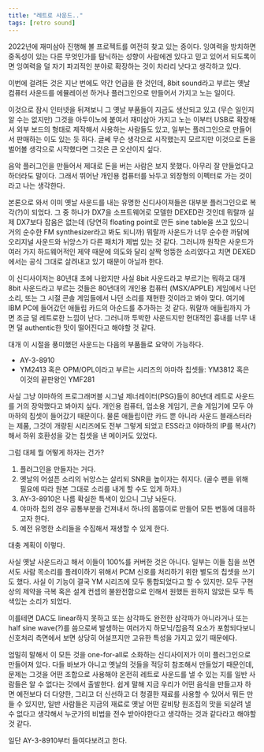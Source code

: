 ```yaml
---
title: "레트로 사운드.."
tags: [retro sound]
---
```


2022년에 재미삼아 진행해 볼 프로젝트를 여전히 찾고 있는 중이다. 잉여력을 방치하면 중독성이 있는 다른 무엇인가를 탐닉하는 성향이 사람에겐 있다고 믿고 있어서 되도록이면 잉여력을 덜 자기 파괴적인 분야로 확장하는 것이 차라리 낫다고 생각하고 있다.

이번에 걸려든 것은 지난 번에도 약간 언급을 한 것인데, 8bit sound라고 부르는 옛날 컴퓨터 사운드를 에뮬레이션 하거나 플러그인으로 만들어서 가지고 노는 일이다.

이것으로 잠시 인터넷을 뒤져보니 그 옛날 부품들이 지금도 생산되고 있고 (무슨 일인지 알 수는 없지만) 그것을 아두이노에 붙여서 재미삼아 가지고 노는 이부터 USB로 확장해서 외부 보드의 형태로 제작해서 사용하는 사람들도 있고, 일부는 플러그인으로 만들어서 판매하는 이도 있는 듯 하다. 글쎄 무슨 생각으로 시작했는지 모르지만 이것으로 돈을 벌어볼 생각으로 시작했다면 그것은 큰 오산이지 싶다.

음악 플러그인을 만들어서 제대로 돈을 버는 사람은 보지 못했다. 아무리 잘 만들었다고 하더라도 말이다. 그래서 뛰어난 개인용 컴퓨터를 놔두고 외장형의 이펙터로 가는 것이라고 나는 생각한다. 

본론으로 와서 이미 옛날 사운드를 내는 유명한 신디사이져들은 대부분 플러그인으로 복각(?)이 되었다. 그 중 하나가 DX7을 소프트웨어로 모델한 DEXED란 것인데 뭐랄까 실제 DX7보다 잡음은 없는데 (당연히 floating point로 만든 sine table을 쓰고 있으니 거의 순수한 FM synthesizer라고 봐도 되니까) 뭐랄까 사운드가 너무 순수한 까닭에 오리지널 사운드와 뉘앙스가 다른 패치가 제법 있는 것 같다. 그러니까 원작은 사운드가 여러 가지 하드웨어적인 제약 때문에 의도와 달리 살짝 엉뚱한 소리였다고 치면 DEXED에서는 공식 그대로 살려내고 있기 때문이 아닐까 한다.

이 신디사이저는 80년대 초에 나왔지만 사실 8bit 사운드라고 부르기는 뭐하고 대개 8bit 사운드라고 부르는 것들은 80년대의 개인용 컴퓨터 (MSX/APPLE) 게임에서 나던 소리, 또는 그 시절 콘솔 게임들에서 나던 소리를 재현한 것이라고 봐야 맞다. 여기에 IBM PC에 들어갔던 애들립 카드의 아순드를 추가하는 것 같다. 뭐랄까 애들립까지 가면 조금 덜 레트로한 느낌이 난다. 그러니까 투박한 사운드지만 현대적인 흉내를 너무 내면 덜 authentic한 맛이 떨어진다고 해야할 것 같다.

대개 이 시절을 풍미했던 사운드는 다음의 부품들로 요약이 가능하다.

- AY-3-8910
- YM2413 혹은 OPM/OPL이라고 부르는 시리즈의 야마하 칩셋들: YM3812 혹은 이것의 끝판왕인 YMF281

사실 그냥 야마하의 프로그래머블 시그널 제너레이터(PSG)들이 80년대 레트로 사운드를 거의 장악했다고 봐야지 싶다. 개인용 컴퓨터, 업소용 게임기, 콘솔 게임기에 모두 야마하의 칩셋이 들어갔기 때문이다. 물론 애들립이란 카드 뿐 아니라 사운드 블래스터라는 제품, 그것이 개량된 시리즈에도 전부 그렇게 되었고 ESS라고 야마하의 IP를 복사(?)해서 하위 호환성을 갖는 칩셋을 낸 메이커도 있었다.

그럼 대체 뭘 어떻게 하자는 건가?

1) 플러그인을 만들자는 거다.
2) 옛날의 어설픈 소리의 뉘앙스는 살리되 SNR을 높이자는 취지다. (골수 팬을 위해 필요에 따라 원본 그대로 소리를 내게 할 수도 있게 하자.)
3) AY-3-8910은 나름 확실한 특색이 있으니 그냥 놔둔다.
4) 야마하 칩의 경우 공통부분을 건져내서 하나의 몸뚱이로 만들어 모든 변동에 대응하고자 한다.
5) 예전 유명한 소리들을 수집해서 재생할 수 있게 한다.

대충 계획이 이렇다. 

사실 옛날 사운드라고 해서 이들이 100%를 커버한 것은 아니다. 일부는 이들 칩을 쓰면서도 사람 목소리를 플레이하기 위해서 PCM 신호를 처리하기 위한 별도의 칩셋을 쓰기도 했다. 사실 이 기능이 결국 YM 시리즈에 모두 통합되었다고 할 수 있지만. 모두 구현상의 제약을 극복 혹은 설계 컨셉의 불완전함으로 인해서 원했든 원하지 않았든 모두 특색있는 소리가 되었다. 

이를테면 DAC도 linear하지 못하고 또는 삼각파도 완전한 삼각파가 아니라거나 또는 half sine wave(?)를 씀으로써 발생하는 여러가지 하모닉/잡음적 요소가 포함되다보니 신호처리 측면에서 보면 상당히 어설프지만 고유한 특성을 가지고 있기 때문에다.

엄밀히 말해서 이 모든 것을 one-for-all로 소화하는 신디사이저가 이미 플러그인으로 만들어져 있다. 다들 바보가 아니고 옛날의 것들을 적당히 참조해서 만들었기 때문인데, 문제는 그것을 어떤 조합으로 사용해야 온전히 레트로 사운드를 낼 수 있는 지를 일반 사람들은 알 수 없다는 것에서 출발한다. 쉽게 말해 지금 우리가 어떤 음식을 만들고자 하면 예전보다 더 다양한, 그리고 더 신선하고 더 청결한 재료를 사용할 수 있어서 뭐든 만들 수 있지만, 일반 사람들은 지금의 재료로 옛날 어떤 갈비탕 원조집의 맛을 되살려 낼 수 없다고 생각해서 누군가의 비법을 전수 받아야한다고 생각하는 것과 같다라고 해야할 것 같다.

일단 AY-3-8910부터 들여다보려고 한다.
